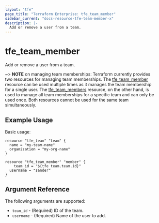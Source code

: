```yaml
---
layout: "tfe"
page_title: "Terraform Enterprise: tfe_team_member"
sidebar_current: "docs-resource-tfe-team-member-x"
description: |-
  Add or remove a user from a team.
---
```


# tfe_team_member

Add or remove a user from a team.

~> **NOTE** on managing team memberships: Terraform currently provides two
resources for managing team memberships. The [tfe_team_member](team_member.html)
resource can be used multiple times as it manages the team membership for a
single user.  The [tfe_team_members](team_members.html) resource, on the other
hand, is used to manage all team memberships for a specific team and can only be
used once. Both resources cannot be used for the same team simultaneously.

## Example Usage

Basic usage:

```hcl
resource "tfe_team" "team" {
  name = "my-team-name"
  organization = "my-org-name"
}

resource "tfe_team_member" "member" {
	team_id = "${tfe_team.team.id}"
  username = "sander"
}
```

## Argument Reference

The following arguments are supported:

* `team_id` - (Required) ID of the team.
* `username` - (Required) Name of the user to add.
